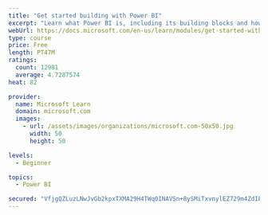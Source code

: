 ```yaml
---
title: "Get started building with Power BI"
excerpt: "Learn what Power BI is, including its building blocks and how they work together."
webUrl: https://docs.microsoft.com/en-us/learn/modules/get-started-with-power-bi/
type: course
price: Free
length: PT47M
ratings:
  count: 12981
  average: 4.7287574
heat: 82

provider:
  name: Microsoft Learn
  domain: microsoft.com
  images:
    - url: /assets/images/organizations/microsoft.com-50x50.jpg
      width: 50
      height: 50

levels:
  - Beginner

topics:
  - Power BI

secured: "VfjgQZLuzLNwJvGb2kpxTXMA29H4TWq0INAVSn+8ySMiTxvnylEZ729m4ZdIE/+RYAq8fm7PtK5R5b+GvtueAGFKYwKky5TAAbjVqyclamDh0y4DehxaI3S+tT3VdJ8gfu8Sx/ky3UjvwCr+s28nPJ9iagWg3bYblVFDCkaK5qPCBcwZjPn4cPm/qHgClrLxHbP0BTDQvvZDfEnQwfHG9zmsbexsJWI+x0gBiP3FKTFU0luBjFLFWL9HiS3utFW5aV2fuBu+6mx/Tjt4WKVEjez+ikR9lI2u5H6n8aTjkZkYYldgYqDD2FLxSYbbCfRXswPzQsR9l/nVwNBArHQ/bxeSfJ5TuP1qqLNY4ZP8Pi5UaiUJ8VVBHDq0iqE2SG+LQKeuYT8ly0ezUmWp/xWuGg==;8h7vSCCXa6k8Hj8AwHX/IQ=="
---
```


